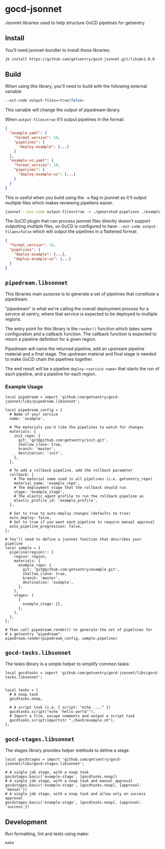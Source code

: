 # gocd-jsonnet

Jsonnet libraries used to help structure GoCD pipelines for getsentry

## Install

You'll need jsonnet-bundler to install these libraries:

```sh
jb install https://github.com/getsentry/gocd-jsonnet.git/libs@v1.0.0
```

## Build

When using this library, you'll need to build with the following external
variable:

```bash
--ext-code output-files=<true|false>
```

This variable will change the output of pipedream library.

When `output-files=true` it'll output pipelines in the format:

```json
{
  "example.yaml": {
    "format_version": 10,
    "pipelines": {
      "deploy-example": {...}
    }
  },
  "example-us.yaml": {
    "format_version": 10,
    "pipelines": {
      "deploy-example-us": {...}
    }
  }
}
```

This is useful when you build using the `-m` flag in jsonnet as it'll
output multiple files which makes reviewing pipeliens easier.

```bash
jsonnet --ext-code output-files=true -m ./generated-pipelines ./example.jsonnet
```

The GoCD plugin that can process jsonnet files directly doesn't support
outputting multiple files, so GoCD is configured to have
`--ext-code output-filaes=false` which will output the pipelines in a
flattened format:

```json
{
  "format_version": 10,
  "pipelines": {
    "deploy-example": {...},
    "deploy-example-us": {...}
  }
}
```

## `pipedream.libsonnet`

This libraries main purpose is to generate a set of pipelines that constitute
a pipedream.

"pipedream" is what we're calling the overall deployment process for a service
at sentry, where that service is expected to be deployed to multiple regions.

The entry point for this library is the `render()` function which takes
some configuration and a callback function. The callback function is expected
to return a pipeline definition for a given region.

Pipedream will name the returned pipeline, add an upstream pipeline material
and a final stage. The upstream material and final stage is needed to make GoCD
chain the pipelines together.

The end result will be a pipeline `deploy-<service name>` that starts the
run of each pipeline, and a pipeline for each region.

### Example Usage

```jsonnet
local pipedream = import 'github.com/getsentry/gocd-jsonnet/libs/pipedream.libsonnet';

local pipedream_config = {
  # Name of your service
  name: 'example',

  # The materials you'd like the pipelines to watch for changes
  materials: {
    init_repo: {
      git: 'git@github.com:getsentry/init.git',
      shallow_clone: true,
      branch: 'master',
      destination: 'init',
    },
  },

  # To add a rollback pipeline, add the rollback parameter
  rollback: {
    # The material name used in all pipelines (i.e. getsentry_repo)
    material_name: 'example_repo',
    # The deployment stage that the rollback should run
    stage: 'example_stage',
    # The elastic agent profile to run the rollback pipeline as
    elastic_profile_id: 'example_profile',
  },

  # Set to true to auto-deploy changes (defaults to true)
  auto_deploy: false,
  # Set to true if you want each pipeline to require manual approval
  auto_pipeline_progression: false,
};

# You'll need to define a jsonnet function that describes your pipeline
local sample = {
  pipeline(region):: {
    region: region,
    materials: {
      example_repo: {
        git: 'git@github.com:getsentry/example.git',
        shallow_clone: true,
        branch: 'master',
        destination: 'example',
      },
    },
    stages: [
      {
        example_stage: {},
      },
    ],
  },
};

# Then call pipedream.render() to generate the set of pipelines for
# a getsentry "pipedream".
pipedream.render(pipedream_config, sample.pipeline)
```

## `gocd-tasks.libsonnet`

The tasks library is a simple helper to simplify common tasks:

```
local gocdtasks = import 'github.com/getsentry/gocd-jsonnet/libs/gocd-tasks.libsonnet';


local tasks = [
  # A noop task
  gocdtasks.noop,

  # A script task (i.e. { script: "echo ...." })
  gocdtasks.script("echo 'hello world'"),
  # Import a file, escape comments and output a script task
  gocdtasks.script(importstr "./bash/example.sh"),
];
```

## `gocd-stages.libsonnet`

The stages library provides helper methods to define a stage.

```
local gocdstages = import 'github.com/getsentry/gocd-jsonnet/libs/gocd-stages.libsonnet';

# A single job stage, with a noop task
gocdstages.basic('example-stage', [gocdtasks.noop])
# A single job stage, with a noop task and manual approval
gocdstages.basic('example-stage', [gocdtasks.noop], {approval: 'manual'})
# A single job stage, with a noop task and allow only on success approval
gocdstages.basic('example-stage', [gocdtasks.noop], {approval: 'success'})
```

## Development

Run formatting, lint and tests using make:

```shell
make
```
